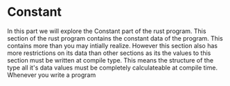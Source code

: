 # Constant

In this part we will explore the Constant part of the rust program. This section of the rust program contains the constant data of the program. This contains more than you may intially realize. However this section also has more restrictions on its data than other sections as its the values to this section must be written at compile type. This means the structure of the type all it's data values must be completely calculateable at compile time. Whenever you write a program 
